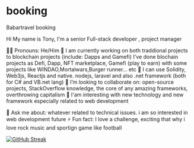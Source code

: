 # booking
Babartravel booking

Hi My name is Tony, I'm a senior Full-stack developer , project manager

👦🏻 Pronouns: He/Him 🔭 I am currently working on both traddional projects to blockchain projects (include: Dapps and Gamefi) I've done blochain projects as Defi, Dapp, NFT marketplace, Gamefi (play to earn) with some projects like WINDAO,Mortalwars,Burger runner... etc 🌱 I can use Solidity, Web3js, Reactjs and native. nodejs, laravel and also .net framework (both for C# and VB.net lang) 👯 I’m looking to collaborate on: open-source projects, StackOverflow knowledge, the core of any amazing frameworks, overthrowing capitalism 👯 I'am interesting with new technology and new framework especially related to web development

💬 Ask me about: whatever related to technical issues. i am so interested in web development future ⚡ Fun fact: I love a challenge, exciting that why i love rock music and sportign game like football

[![GitHub Streak](https://github-readme-streak-stats.herokuapp.com?user=tudnfotech&theme=dark)](https://git.io/streak-stats)
